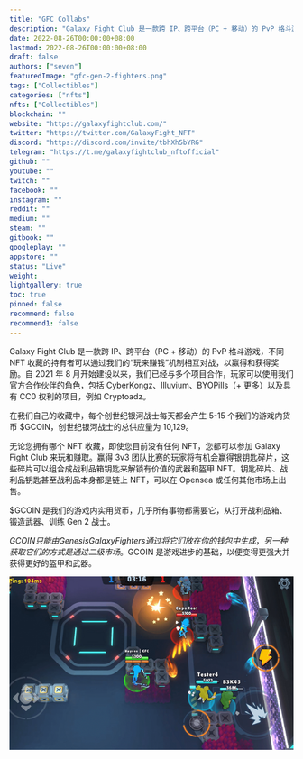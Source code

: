 ```yaml
---
title: "GFC Collabs"
description: "Galaxy Fight Club 是一款跨 IP、跨平台（PC + 移动）的 PvP 格斗游戏，不同 NFT 收藏的持有者可以通过我们的“玩来赚钱”机制相互对战，以赢得和获得奖励"
date: 2022-08-26T00:00:00+08:00
lastmod: 2022-08-26T00:00:00+08:00
draft: false
authors: ["seven"]
featuredImage: "gfc-gen-2-fighters.png"
tags: ["Collectibles"]
categories: ["nfts"]
nfts: ["Collectibles"]
blockchain: ""
website: "https://galaxyfightclub.com/"
twitter: "https://twitter.com/GalaxyFight_NFT"
discord: "https://discord.com/invite/tbhXh5bYRG"
telegram: "https://t.me/galaxyfightclub_nftofficial"
github: ""
youtube: ""
twitch: ""
facebook: ""
instagram: ""
reddit: ""
medium: ""
steam: ""
gitbook: ""
googleplay: ""
appstore: ""
status: "Live"
weight: 
lightgallery: true
toc: true
pinned: false
recommend: false
recommend1: false
---
```

Galaxy Fight Club 是一款跨 IP、跨平台（PC + 移动）的 PvP 格斗游戏，不同 NFT 收藏的持有者可以通过我们的“玩来赚钱”机制相互对战，以赢得和获得奖励。自 2021 年 8 月开始建设以来，我们已经与多个项目合作，玩家可以使用我们官方合作伙伴的角色，包括 CyberKongz、Illuvium、BYOPills（+ 更多）以及具有 CC0 权利的项目，例如 Cryptoadz。

在我们自己的收藏中，每个创世纪银河战士每天都会产生 5-15 个我们的游戏内货币 $GCOIN，创世纪银河战士的总供应量为 10,129。

无论您拥有哪个 NFT 收藏，即使您目前没有任何 NFT，您都可以参加 Galaxy Fight Club 来玩和赚取。赢得 3v3 团队比赛的玩家将有机会赢得银钥匙碎片，这些碎片可以组合成战利品箱钥匙来解锁有价值的武器和盔甲 NFT。钥匙碎片、战利品钥匙甚至战利品本身都是链上 NFT，可以在 Opensea 或任何其他市场上出售。

$GCOIN 是我们的游戏内实用货币，几乎所有事物都需要它，从打开战利品箱、锻造武器、训练 Gen 2 战士。

$GCOIN 只能由 Genesis Galaxy Fighters 通过将它们放在你的钱包中生成，另一种获取它们的方式是通过二级市场。$GCOIN 是游戏进步的基础，以便变得更强大并获得更好的盔甲和武器。

![game](1661506418121.png)